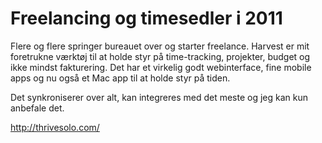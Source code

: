 # Freelancing og timesedler i 2011

Flere og flere springer bureauet over og starter freelance. Harvest er mit foretrukne værktøj til at holde styr på time-tracking, projekter, budget og ikke mindst fakturering. Det har et virkelig godt webinterface, fine mobile apps og nu også et Mac app til at holde styr på tiden.


Det synkroniserer over alt, kan integreres med det meste og jeg kan kun anbefale det.

http://thrivesolo.com/